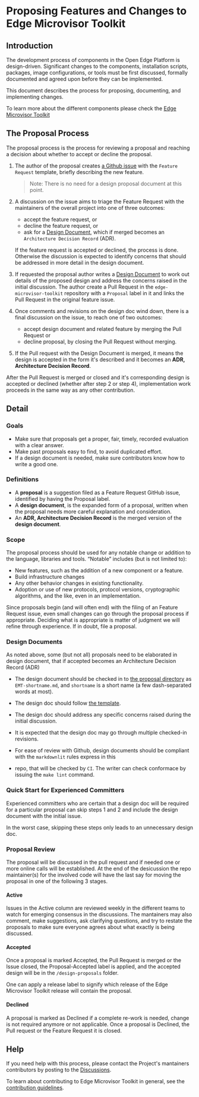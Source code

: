 # Proposing Features and Changes to Edge Microvisor Toolkit

## Introduction

The development process of components in the Open Edge Platform is
design-driven. Significant changes to the components, installation
scripts, packages, image configurations, or tools must be first
discussed, formally documented and agreed upon before they can be implemented.

This document describes the process for proposing, documenting, and
implementing changes.

To learn more about the different components please check
the [Edge Microvisor Toolkit](https://docs.openedgeplatform.intel.com/edge-microvisor-toolkit/3.0/docs/index.html)

## The Proposal Process

The proposal process is the process for reviewing a proposal and reaching
a decision about whether to accept or decline the proposal.

1. The author of the proposal creates [a Github issue](https://github.com/open-edge-platform/edge-microvisor-toolkit/issues) 
with the `Feature Request` template, briefly describing the new feature.

   >Note: There is no need for a design proposal document at this point.

1. A discussion on the issue aims to triage the Feature Request with the
   maintainers of the overall project into one of three outcomes:
    - accept the feature request, or
    - decline the feature request, or
    - ask for a [Design Document](#design-documents), which if merged
      becomes an `Architecture Decision Record` (ADR).

   If the feature request is accepted or declined, the process is done.
   Otherwise the discussion is expected to identify concerns that
   should be addressed in more detail in the design document.

1. If requested the proposal author writes
   a [Design Document](#design-documents)
   to work out details of the proposed design and address the concerns raised in
   the initial discussion. The author create a Pull Request in the
   `edge-microvisor-toolkit` repository with a `Proposal` label in it and links
   the Pull Request in the original feature issue.

1. Once comments and revisions on the design doc wind down, there is a final
   discussion on the issue, to reach one of two outcomes:
    - accept design document and related feature by merging the Pull Request or
    - decline proposal, by closing the Pull Request without merging.

1. If the Pull request with the Design Document is merged, it means the design
is accepted in the form it's described and it becomes an
**ADR, Architecture Decision Record**.

After the Pull Request is merged or closed and it's corresponding design is
accepted or declined (whether after step 2 or step 4), implementation work
proceeds in the same way as any other contribution.

## Detail

### Goals

- Make sure that proposals get a proper, fair, timely, recorded evaluation with
a clear answer.
- Make past proposals easy to find, to avoid duplicated effort.
- If a design document is needed, make sure contributors know how to write a
good one.

### Definitions

- A **proposal** is a suggestion filed as a Feature Request GitHub issue,
  identified by having the Proposal label.
- A **design document**, is the expanded form of a proposal, written when the
proposal needs more careful explanation and consideration.
- An **ADR, Architecture Decision Record** is the merged version of the
**design document**.

### Scope

The proposal process should be used for any notable change or addition to the
language, libraries and tools. “Notable” includes (but is not limited to):

- New features, such as the addition of a new component or a feature.
- Build infrastructure changes
- Any other behavior changes in existing functionality.
- Adoption or use of new protocols, protocol versions, cryptographic algorithms,
  and the like, even in an implementation.

Since proposals begin (and will often end) with the filing of an Feature Request
issue, even small changes can go through the proposal process if appropriate.
Deciding what is appropriate is matter of judgment we will refine through
experience. If in doubt, file a proposal.

### Design Documents

As noted above, some (but not all) proposals need to be elaborated in design
document, that if accepted becomes an Architecture Decision Record (ADR)

- The design document should be checked in
  to [the proposal directory](https://github.com/open-edge-platform/edge-microvisor-toolkit/design-proposals/) as `EMT-shortname.md`, and `shortname` is a short name (a
  few dash-separated words at most).

- The design doc should follow [the template](./design-proposal-template.md).

- The design doc should address any specific concerns raised during the initial
  discussion.

- It is expected that the design doc may go through multiple checked-in
  revisions.

- For ease of review with Github, design documents should be compliant with
  the `markdownlit` rules express in this
- repo, that will be checked by `CI`. The writer can check conformace by issuing
the `make lint` command.

### Quick Start for Experienced Committers

Experienced committers who are certain that a design doc will be required for a
particular proposal can skip steps 1 and 2 and include the design document with
the initial issue.

In the worst case, skipping these steps only leads to an unnecessary design doc.

### Proposal Review

The proposal will be discussed in the pull request and if needed one or more
online calls will be established. At the end of the desicussion the repo
maintainer(s) for the involved code will have the last say for moving the
proposal in one of the following 3 stages.

#### Active

Issues in the Active column are reviewed weekly in the different teams to watch
for emerging consensus in the discussions. The mantainers may also comment, make
suggestions, ask clarifying questions, and try to restate the proposals to make
sure everyone agrees about what exactly is being discussed.

#### Accepted

Once a proposal is marked Accepted, the Pull Request is merged or the Issue
closed, the Proposal-Accepted label is applied, and the accepted design will be
in the `/design-proposals` folder.

One can apply a release label to signify which release of the Edge Microvisor
Toolkit release will contain the proposal.

#### Declined

A proposal is marked as Declined if a complete re-work is needed, change is not
required anymore or not applicable. Once a proposal is Declined, the Pull
request or the Feature Request it is closed.

## Help

If you need help with this process, please contact the Project's mantainers
contributors by posting to the [Discussions](https://github.com/open-edge-platform/edge-manageability-framework/discussions).

To learn about contributing to Edge Microvisor Toolkit in general, see the
[contribution guidelines](https://docs.openedgeplatform.intel.com/edge-microvisor-toolkit/3.0/docs/developer-guide/contribution/index.html).
